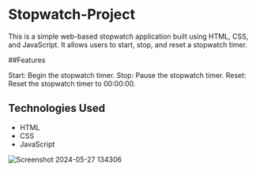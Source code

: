 # Stopwatch-Project

This is a simple web-based stopwatch application built using HTML, CSS, and JavaScript. It allows users to start, stop, and reset a stopwatch timer.

##Features

Start: Begin the stopwatch timer.
Stop: Pause the stopwatch timer.
Reset: Reset the stopwatch timer to 00:00:00.

## Technologies Used

- HTML
- CSS
- JavaScript

![Screenshot 2024-05-27 134306](https://github.com/Samruddhi-22/PRODIGY_WD_02/assets/138032737/ad4419df-f921-4d66-807f-0dfbd60617c8)




  
